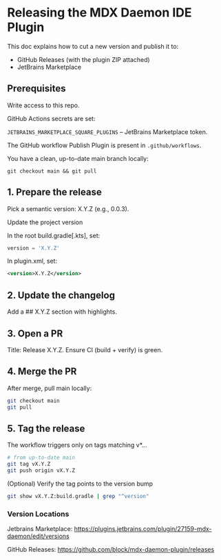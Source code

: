 # Releasing the MDX Daemon IDE Plugin

This doc explains how to cut a new version and publish it to:
- GitHub Releases (with the plugin ZIP attached)
- JetBrains Marketplace

## Prerequisites
Write access to this repo.

GitHub Actions secrets are set:

`JETBRAINS_MARKETPLACE_SQUARE_PLUGINS` – JetBrains Marketplace token.

The GitHub workflow Publish Plugin is present in `.github/workflows`.

You have a clean, up-to-date main branch locally:

```
git checkout main && git pull
```

## 1. Prepare the release
   Pick a semantic version: X.Y.Z (e.g., 0.0.3).

Update the project version

In the root build.gradle[.kts], set:

```groovy
version = 'X.Y.Z'
```
In plugin.xml, set:

```xml
<version>X.Y.Z</version>
```

## 2. Update the changelog
Add a ## X.Y.Z section with highlights.

## 3. Open a PR
Title: Release X.Y.Z.
Ensure CI (build + verify) is green.

## 4. Merge the PR
After merge, pull main locally:

```bash
git checkout main
git pull
```

## 5. Tag the release
The workflow triggers only on tags matching v*.*.*.

```bash 
# from up-to-date main
git tag vX.Y.Z
git push origin vX.Y.Z
```

(Optional)
Verify the tag points to the version bump

```bash
git show vX.Y.Z:build.gradle | grep "^version"
```

### Version Locations

Jetbrains Marketplace: https://plugins.jetbrains.com/plugin/27159-mdx-daemon/edit/versions

GitHub Releases: https://github.com/block/mdx-daemon-plugin/releases